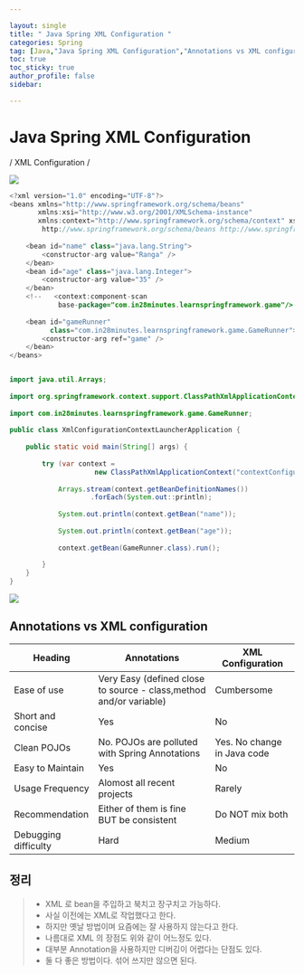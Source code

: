 ```yaml
---

layout: single
title: " Java Spring XML Configuration "
categories: Spring
tag: [Java,"Java Spring XML Configuration","Annotations vs XML configuration"]
toc: true
toc_sticky: true
author_profile: false
sidebar:

---
```

# Java Spring XML Configuration
/ XML Configuration /

![](https://i.imgur.com/Z1ToSiJ.png)

```java
<?xml version="1.0" encoding="UTF-8"?>  
<beans xmlns="http://www.springframework.org/schema/beans"  
       xmlns:xsi="http://www.w3.org/2001/XMLSchema-instance"  
       xmlns:context="http://www.springframework.org/schema/context" xsi:schemaLocation="  
        http://www.springframework.org/schema/beans http://www.springframework.org/schema/beans/spring-beans.xsd        http://www.springframework.org/schema/context http://www.springframework.org/schema/context/spring-context.xsd"> <!-- bean definitions here -->  
  
    <bean id="name" class="java.lang.String">  
        <constructor-arg value="Ranga" />  
    </bean>  
    <bean id="age" class="java.lang.Integer">  
        <constructor-arg value="35" />  
    </bean>  
    <!--   <context:component-scan  
            base-package="com.in28minutes.learnspringframework.game"/>     -->    <bean id="game" class="com.in28minutes.learnspringframework.game.PacmanGame"/>  
  
    <bean id="gameRunner"  
          class="com.in28minutes.learnspringframework.game.GameRunner">  
        <constructor-arg ref="game" />  
    </bean>  
</beans>
```

```java

import java.util.Arrays;  
  
import org.springframework.context.support.ClassPathXmlApplicationContext;  
  
import com.in28minutes.learnspringframework.game.GameRunner;  
  
public class XmlConfigurationContextLauncherApplication {  
  
    public static void main(String[] args) {  
  
        try (var context =  
                     new ClassPathXmlApplicationContext("contextConfiguration.xml")) {  
  
            Arrays.stream(context.getBeanDefinitionNames())  
                    .forEach(System.out::println);  
  
            System.out.println(context.getBean("name"));  
  
            System.out.println(context.getBean("age"));  
  
            context.getBean(GameRunner.class).run();  
  
        }  
    }  
}
```

![](https://i.imgur.com/yRGmj5U.png)

## Annotations vs XML configuration

| Heading                   | Annotations                                                        | XML Configuration           |
| ------------------------- | ------------------------------------------------------------------ | --------------------------- |
| Ease of use               | Very Easy (defined close to source - class,method and/or variable) | Cumbersome                  |
| Short and concise         | Yes                                                                | No                          |
| Clean POJOs               | No. POJOs are polluted with Spring Annotations                     | Yes. No change in Java code |
| Easy to Maintain          | Yes                                                                | No                          |
| Usage Frequency           | Alomost all recent projects                                        | Rarely                      |
| Recommendation            | Either of them is fine BUT be consistent                           | Do NOT mix both             |
| Debugging <br> difficulty | Hard                                                               | Medium                            |


## 정리

>- XML 로 bean을 주입하고 북치고 장구치고 가능하다.
>- 사실 이전에는 XML로 작업했다고 한다.
>- 하지만 옛날 방법이며 요즘에는 잘 사용하지 않는다고 한다.
>- 나름대로 XML 의 장점도 위와 같이 어느정도 있다.
>- 대부분 Annotation을 사용하지만 디버깅이 어렵다는 단점도 있다.
>- 둘 다 좋은 방법이다. 섞어 쓰지만 않으면 된다.



